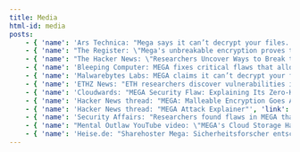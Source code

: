 ```yaml
---
title: Media
html-id: media
posts:
    - { 'name': 'Ars Technica: "Mega says it can’t decrypt your files. New POC exploit shows otherwise"', 'link': 'https://arstechnica.com/information-technology/2022/06/mega-says-it-cant-decrypt-your-files-new-poc-exploit-shows-otherwise/' }
    - { 'name': "The Register: \"Mega's unbreakable encryption proves to be anything but\"", 'link': 'https://www.theregister.com/2022/06/22/megas_encryption_broken/' }
    - { 'name': "The Hacker News: \"Researchers Uncover Ways to Break the Encryption of 'MEGA' Cloud Storage Service\"", 'link': 'https://amp.thehackernews.com/thn/2022/06/researchers-uncover-ways-to-break.html' }
    - { 'name': 'Bleeping Computer: MEGA fixes critical flaws that allowed the decryption of user data', 'link': 'https://www.bleepingcomputer.com/news/security/mega-fixes-critical-flaws-that-allowed-the-decryption-of-user-data/amp/' }
    - { 'name': 'Malwarebytes Labs: MEGA claims it can’t decrypt your files. But someone’s managed to...', 'link': 'https://blog.malwarebytes.com/reports/2022/06/mega-claims-it-cant-decrypt-your-files-but-someones-managed-to/amp/' }
    - { 'name': 'ETHZ News: "ETH researchers discover vulnerabilities in Mega cloud service"', 'link': 'https://ethz.ch/en/news-and-events/eth-news/news/2022/06/vulnerabilities-in-mega-cloud-service.html' }
    - { 'name': 'Cloudwards: "MEGA Security Flaw: Explaining Its Zero-Knowledge Privacy in 2022"', 'link': 'https://www.cloudwards.net/mega-security-flaw/' }
    - { 'name': 'Hacker News thread: "MEGA: Malleable Encryption Goes Awry"', 'link': 'https://news.ycombinator.com/item?id=31829130' }
    - { 'name': 'Hacker News thread: "MEGA Attack Explainer"', 'link': 'https://news.ycombinator.com/item?id=31834300' }
    - { 'name': 'Security Affairs: "Researchers found flaws in MEGA that allowed to decrypt of user data"', 'link': 'https://securityaffairs.co/wordpress/132523/hacking/mega-flaws-attacks.html' }
    - { 'name': "Mental Outlaw YouTube video: \"MEGA's Cloud Storage Has Broken Encryption\"", 'link': 'https://www.youtube.com/watch?v=6V3HkV2sEiI&t=344s' }
    - { 'name': 'Heise.de: "Sharehoster Mega: Sicherheitsforscher entschlüsseln eigentlich geschützte Daten"', 'link': 'https://www.heise.de/news/Sharehoster-Mega-Sicherheitsforscher-entschluesseln-eingentlich-geschuetzte-Daten-7148227.html' }
---
```


